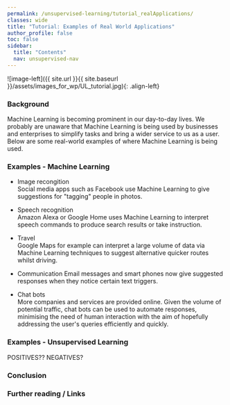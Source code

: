 ```yaml
---
permalink: /unsupervised-learning/tutorial_realApplications/
classes: wide
title: "Tutorial: Examples of Real World Applications"
author_profile: false
toc: false
sidebar:
  title: "Contents"
  nav: unsupervised-nav
---
```



![image-left]({{ site.url }}{{ site.baseurl }}/assets/images_for_wp/UL_tutorial.jpg){: .align-left}


<h3>Background</h3>
Machine Learning is becoming prominent in our day-to-day lives.  We probably are unaware that Machine Learning is being used by businesses and enterprises to simplify tasks and bring a wider service to us as a user.  Below are some real-world examples of where Machine Learning is being used. 

<h3>Examples - Machine Learning</h3>

* Image recongition <br />
Social media apps such as Facebook use Machine Learning to give suggestions for "tagging" people in photos.

* Speech recognition <br />
Amazon Alexa or Google Home uses Machine Learning to interpret speech commands to produce search results or take instruction.

* Travel <br />
Google Maps for example can interpret a large volume of data via Machine Learning techniques to suggest alternative quicker routes whilst driving.

* Communication
Email messages and smart phones now give suggested responses when they notice certain text triggers.

* Chat bots <br />
More companies and services are provided online.  Given the volume of potential traffic, chat bots can be used to automate responses, minimising the need of human interaction with the aim of hopefully addressing the user's queries efficiently and quickly.

<h3>Examples - Unsupervised Learning</h3>

POSITIVES?? NEGATIVES?


<h3>Conclusion</h3>

<h3>Further reading / Links</h3>

